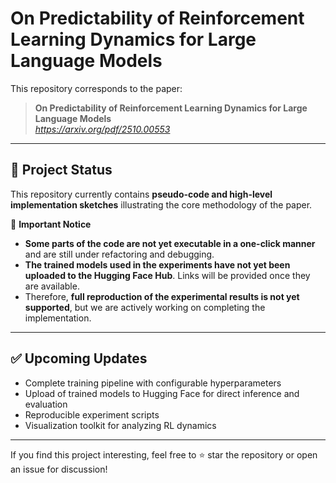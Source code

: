 # On Predictability of Reinforcement Learning Dynamics for Large Language Models

This repository corresponds to the paper:

> **On Predictability of Reinforcement Learning Dynamics for Large Language Models**  
> *https://arxiv.org/pdf/2510.00553*

---

## 📌 Project Status

This repository currently contains **pseudo-code and high-level implementation sketches** illustrating the core methodology of the paper.

🚧 **Important Notice**

- **Some parts of the code are not yet executable in a one-click manner** and are still under refactoring and debugging.
- **The trained models used in the experiments have not yet been uploaded to the Hugging Face Hub**. Links will be provided once they are available.
- Therefore, **full reproduction of the experimental results is not yet supported**, but we are actively working on completing the implementation.

---

## ✅ Upcoming Updates

- Complete training pipeline with configurable hyperparameters  
- Upload of trained models to Hugging Face for direct inference and evaluation  
- Reproducible experiment scripts  
- Visualization toolkit for analyzing RL dynamics  

---

If you find this project interesting, feel free to ⭐ star the repository or open an issue for discussion!

